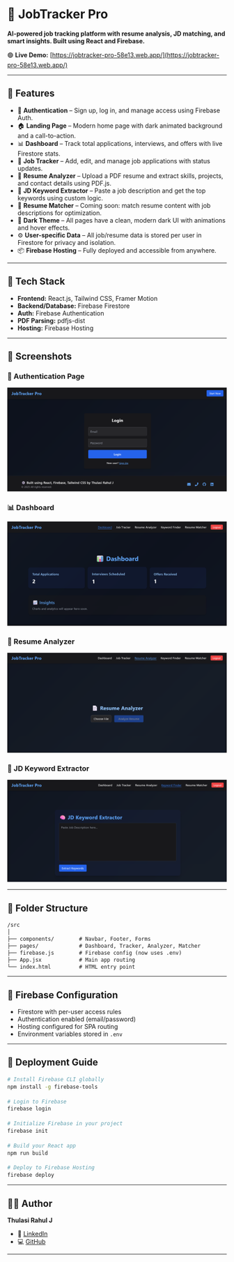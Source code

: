 # 💼 JobTracker Pro

**AI-powered job tracking platform with resume analysis, JD matching, and smart insights. Built using React and Firebase.**

🟢 **Live Demo:** [https://jobtracker-pro-58e13.web.app/](https://jobtracker-pro-58e13.web.app/)

---

## 🚀 Features

- 🔐 **Authentication** – Sign up, log in, and manage access using Firebase Auth.
- 🏠 **Landing Page** – Modern home page with dark animated background and a call-to-action.
- 📊 **Dashboard** – Track total applications, interviews, and offers with live Firestore stats.
- 📝 **Job Tracker** – Add, edit, and manage job applications with status updates.
- 📄 **Resume Analyzer** – Upload a PDF resume and extract skills, projects, and contact details using PDF.js.
- 🧠 **JD Keyword Extractor** – Paste a job description and get the top keywords using custom logic.
- 📌 **Resume Matcher** – Coming soon: match resume content with job descriptions for optimization.
- 🌙 **Dark Theme** – All pages have a clean, modern dark UI with animations and hover effects.
- ⚙️ **User-specific Data** – All job/resume data is stored per user in Firestore for privacy and isolation.
- 📦 **Firebase Hosting** – Fully deployed and accessible from anywhere.

---

## 🔧 Tech Stack

- **Frontend:** React.js, Tailwind CSS, Framer Motion
- **Backend/Database:** Firebase Firestore
- **Auth:** Firebase Authentication
- **PDF Parsing:** pdfjs-dist
- **Hosting:** Firebase Hosting

---

## 📸 Screenshots

### 🔐 Authentication Page
![Auth Page](./assets/screenshots/auth.png)

### 📊 Dashboard
![Dashboard](./assets/screenshots/dashboard.png)

### 📄 Resume Analyzer
![Resume Analyzer](./assets/screenshots/analyzer.png)

### 🧠 JD Keyword Extractor
![JD Matcher](./assets/screenshots/matcher.png)

---

## 📂 Folder Structure

```
/src
│
├── components/        # Navbar, Footer, Forms
├── pages/             # Dashboard, Tracker, Analyzer, Matcher
├── firebase.js        # Firebase config (now uses .env)
├── App.jsx            # Main app routing
└── index.html         # HTML entry point
```

---

## 🧪 Firebase Configuration

- Firestore with per-user access rules
- Authentication enabled (email/password)
- Hosting configured for SPA routing
- Environment variables stored in `.env`

---

## 🚀 Deployment Guide

```bash
# Install Firebase CLI globally
npm install -g firebase-tools

# Login to Firebase
firebase login

# Initialize Firebase in your project
firebase init

# Build your React app
npm run build

# Deploy to Firebase Hosting
firebase deploy
```

---

## 👨‍💻 Author

**Thulasi Rahul J**

- 🔗 [LinkedIn](https://www.linkedin.com/in/thulasirahulj/)  
- 💻 [GitHub](https://github.com/thulasirahul)

---
